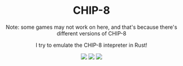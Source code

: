 <div align="center">
  <h1>CHIP-8</h1>
  
  <p>Note: some games may not work on here, and that's because there's different versions of CHIP-8</p>
  <p>I try to emulate the CHIP-8 intepreter in Rust!</p>

  <img src="https://img.shields.io/github/license/SSS-Says-Snek/chip-8?style=flat&label=License">
  <img src="https://img.shields.io/github/repo-size/SSS-Says-Snek/chip-8?style=flat&label=Codebase%20Size">
  <img src="https://img.shields.io/tokei/lines/github/SSS-Says-Snek/chip-8?style=flat&label=Lines of Code">
</div>
